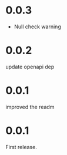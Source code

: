 # 0.0.3
- Null check warning

# 0.0.2
update openapi dep

# 0.0.1
improved the readm

# 0.0.1
First release.

